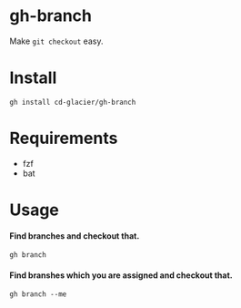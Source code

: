 # gh-branch

Make `git checkout` easy.

# Install

```
gh install cd-glacier/gh-branch
```

# Requirements

- fzf
- bat

# Usage

#### Find branches and checkout that.

```
gh branch
```

#### Find branshes which you are assigned and checkout that.


```
gh branch --me
```

